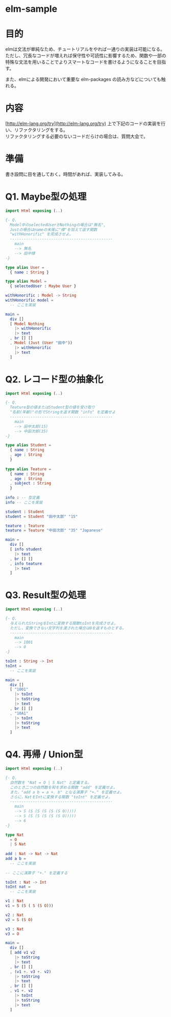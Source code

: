 # elm-sample

# 目的

elmは文法が単純なため、チュートリアルをやれば一通りの実装は可能になる。  
ただし、冗長なコードが増えれば保守性や可読性に影響するため、関数や一部の特殊な文法を用いることでよりスマートなコードを書けるようになることを目指す。

また、elmによる開発において重要な elm-packages の読み方などについても触れる。

# 内容

[http://elm-lang.org/try](http://elm-lang.org/try) 上で下記のコードの実装を行い、リファクタリングをする。  
リファクタリングする必要のないコードだらけの場合は、質問大会で。

# 準備

書き設問に目を通しておく。時間があれば、実装してみる。

# Q1. Maybe型の処理

```elm
import Html exposing (..)

{- Q. 
  Model中のselectedUserがNothingの場合は"無名", 
  Justの場合はnameの末尾に"様"を加えて返す関数
  "withHonorific" を完成させよ。
  ---------------------------------------------
    main
    --> 無名
    --> 田中様
-}

type alias User = 
  { name : String }

type alias Model =
  { selectedUser : Maybe User }

withHonorific : Model -> String
withHonorific model =
  -- ここを実装

main = 
  div []
  [ Model Nothing
    |> withHonorific
    |> text 
  , br [] []
  , Model (Just (User "田中"))
    |> withHonorific
    |> text
  ]
```

# Q2. レコード型の抽象化

```elm
import Html exposing (..)

{- Q. 
  Teature型の値またはStudent型の値を受け取り
  "名前(年齢)"の形でStringを返す関数 "info" を定義せよ
  ---------------------------------------------
    main
    --> 田中太郎(15)
    --> 中田次郎(35)
-}

type alias Student = 
  { name : String
  , age : String
  }
 
type alias Teature = 
  { name : String
  , age : String
  , subject : String
  }
  
info : -- 型定義
info -- ここを実装

student : Student
student = Student "田中太郎" "15"

teature : Teature
teature = Teature "中田次郎" "35" "Japanese"

main = 
  div []
  [ info student
    |> text 
  , br [] []
  , info teature
    |> text
  ]
```

# Q3. Result型の処理

```elm
import Html exposing (..)

{- Q. 
  与えられたStringをIntに変換する関数toIntを完成させよ。
  ただし，変換できない文字列を渡された場合は0を返すものとする。
  ---------------------------------------------
    main
    --> 1001
    --> 0
-}

toInt : String -> Int
toInt =
  -- ここを実装

main = 
  div []
  [ "1001"
    |> toInt 
    |> toString
    |> text 
  , br [] []
  , "10A1"
    |> toInt
    |> toString
    |> text
  ]
```

# Q4. 再帰 / Union型

```elm
import Html exposing (..)

{- Q. 
  自然数を "Nat = O | S Nat" と定義する。
  このとき二つの自然数を和を求める関数 "add" を定義せよ。
  また，"add a b = a +. b" となる演算子 "+." を定義せよ。
  さらに，NatをIntに変換する関数 "toInt" を定義せよ。
  ---------------------------------------------
    main
    --> S (S (S (S (S (S O)))))
    --> S (S (S (S (S (S O)))))
    --> 6
-}

type Nat 
  = O
  | S Nat
  
add : Nat -> Nat -> Nat
add a b = 
  -- ここを実装
      
-- ここに演算子 "+." を定義する

toInt : Nat -> Int
toInt nat =
  -- ここを実装

v1 : Nat
v1 = S (S ( S (S O)))

v2 : Nat
v2 = S (S O)

v3 : Nat
v3 = O

main = 
  div []
  [ add v1 v2
    |> toString
    |> text 
  , br [] []
  , (v1 +. v3 +. v2)
    |> toString
    |> text
  , br [] []
  , v1 +. v2
    |> toInt
    |> toString
    |> text
  ]
```
